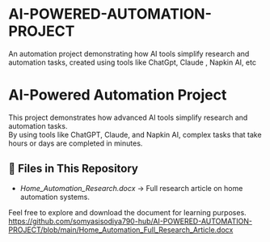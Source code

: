 # AI-POWERED-AUTOMATION-PROJECT
An automation project demonstrating how AI tools simplify research and automation tasks, created using tools like ChatGpt, Claude , Napkin AI, etc 
# AI-Powered Automation Project

This project demonstrates how advanced AI tools simplify research and automation tasks.  
By using tools like ChatGPT, Claude, and Napkin AI, complex tasks that take hours or days are completed in minutes.

## 📂 Files in This Repository
- *Home_Automation_Research.docx* → Full research article on home automation systems.

Feel free to explore and download the document for learning purposes.
https://github.com/somyasisodiya790-hub/AI-POWERED-AUTOMATION-PROJECT/blob/main/Home_Automation_Full_Research_Article.docx
